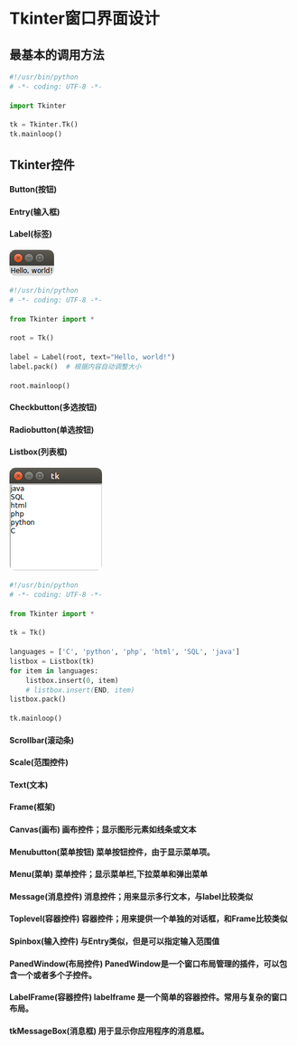 # Tkinter窗口界面设计

## 最基本的调用方法
```python
#!/usr/bin/python
# -*- coding: UTF-8 -*-

import Tkinter

tk = Tkinter.Tk()
tk.mainloop()
```

## Tkinter控件

#### Button(按钮)
#### Entry(输入框)
#### Label(标签)
![](images/de7382bc.png)
```python
#!/usr/bin/python
# -*- coding: UTF-8 -*-

from Tkinter import *

root = Tk()

label = Label(root, text="Hello, world!")
label.pack()  # 根据内容自动调整大小

root.mainloop()
```
#### Checkbutton(多选按钮)
#### Radiobutton(单选按钮)

#### Listbox(列表框)
![](images/045e691b.png)
```python
#!/usr/bin/python
# -*- coding: UTF-8 -*-

from Tkinter import *

tk = Tk()

languages = ['C', 'python', 'php', 'html', 'SQL', 'java']
listbox = Listbox(tk)
for item in languages:
    listbox.insert(0, item)
    # listbox.insert(END, item)
listbox.pack()

tk.mainloop()
```


#### Scrollbar(滚动条)
#### Scale(范围控件)
#### Text(文本)
#### Frame(框架)


#### Canvas(画布)	画布控件；显示图形元素如线条或文本
#### Menubutton(菜单按钮)	菜单按钮控件，由于显示菜单项。
#### Menu(菜单)	菜单控件；显示菜单栏,下拉菜单和弹出菜单
#### Message(消息控件)	消息控件；用来显示多行文本，与label比较类似
#### Toplevel(容器控件)	容器控件；用来提供一个单独的对话框，和Frame比较类似
#### Spinbox(输入控件)	与Entry类似，但是可以指定输入范围值
#### PanedWindow(布局控件)	PanedWindow是一个窗口布局管理的插件，可以包含一个或者多个子控件。
#### LabelFrame(容器控件)	labelframe 是一个简单的容器控件。常用与复杂的窗口布局。
#### tkMessageBox(消息框)	用于显示你应用程序的消息框。